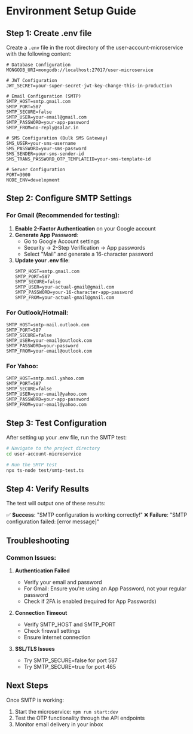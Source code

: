 # Environment Setup Guide

## Step 1: Create .env file

Create a `.env` file in the root directory of the user-account-microservice with the following content:

```env
# Database Configuration
MONGODB_URI=mongodb://localhost:27017/user-microservice

# JWT Configuration
JWT_SECRET=your-super-secret-jwt-key-change-this-in-production

# Email Configuration (SMTP)
SMTP_HOST=smtp.gmail.com
SMTP_PORT=587
SMTP_SECURE=false
SMTP_USER=your-email@gmail.com
SMTP_PASSWORD=your-app-password
SMTP_FROM=no-reply@salar.in

# SMS Configuration (Bulk SMS Gateway)
SMS_USER=your-sms-username
SMS_PASSWORD=your-sms-password
SMS_SENDER=your-sms-sender-id
SMS_TRANS_PASSWORD_OTP_TEMPLATEID=your-sms-template-id

# Server Configuration
PORT=3000
NODE_ENV=development
```

## Step 2: Configure SMTP Settings

### For Gmail (Recommended for testing):

1. **Enable 2-Factor Authentication** on your Google account
2. **Generate App Password**:
   - Go to Google Account settings
   - Security → 2-Step Verification → App passwords
   - Select "Mail" and generate a 16-character password
3. **Update your .env file**:
   ```env
   SMTP_HOST=smtp.gmail.com
   SMTP_PORT=587
   SMTP_SECURE=false
   SMTP_USER=your-actual-gmail@gmail.com
   SMTP_PASSWORD=your-16-character-app-password
   SMTP_FROM=your-actual-gmail@gmail.com
   ```

### For Outlook/Hotmail:
```env
SMTP_HOST=smtp-mail.outlook.com
SMTP_PORT=587
SMTP_SECURE=false
SMTP_USER=your-email@outlook.com
SMTP_PASSWORD=your-password
SMTP_FROM=your-email@outlook.com
```

### For Yahoo:
```env
SMTP_HOST=smtp.mail.yahoo.com
SMTP_PORT=587
SMTP_SECURE=false
SMTP_USER=your-email@yahoo.com
SMTP_PASSWORD=your-app-password
SMTP_FROM=your-email@yahoo.com
```

## Step 3: Test Configuration

After setting up your .env file, run the SMTP test:

```bash
# Navigate to the project directory
cd user-account-microservice

# Run the SMTP test
npx ts-node test/smtp-test.ts
```

## Step 4: Verify Results

The test will output one of these results:

✅ **Success**: "SMTP configuration is working correctly!"
❌ **Failure**: "SMTP configuration failed: [error message]"

## Troubleshooting

### Common Issues:

1. **Authentication Failed**
   - Verify your email and password
   - For Gmail: Ensure you're using an App Password, not your regular password
   - Check if 2FA is enabled (required for App Passwords)

2. **Connection Timeout**
   - Verify SMTP_HOST and SMTP_PORT
   - Check firewall settings
   - Ensure internet connection

3. **SSL/TLS Issues**
   - Try SMTP_SECURE=false for port 587
   - Try SMTP_SECURE=true for port 465

## Next Steps

Once SMTP is working:
1. Start the microservice: `npm run start:dev`
2. Test the OTP functionality through the API endpoints
3. Monitor email delivery in your inbox 